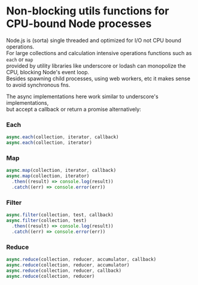 # Non-blocking utils functions for CPU-bound Node processes

Node.js is (sorta) single threaded and optimized for I/O not CPU bound operations.    
For large collections and calculation intensive operations functions such as `each` or `map`    
provided by utility libraries like underscore or lodash can monopolize the CPU, blocking Node's event loop.    
Besides spawning child processes, using web workers, etc it makes sense to avoid synchronous fns.    

The async implementations here work similar to underscore's implementations,    
but accept a callback or return a promise alternatively:

### Each
```javascript
async.each(collection, iterator, callback)
async.each(collection, iterator)
```

### Map
```javascript
async.map(collection, iterator, callback)
async.map(collection, iterator)
  .then((result) => console.log(result))
  .catch((err) => console.error(err))
```

### Filter
```javascript
async.filter(collection, test, callback)
async.filter(collection, test)
  .then((result) => console.log(result))
  .catch((err) => console.error(err))
```

### Reduce
```javascript
async.reduce(collection, reducer, accumulator, callback)
async.reduce(collection, reducer, accumulator)
async.reduce(collection, reducer, callback)
async.reduce(collection, reducer)
```
